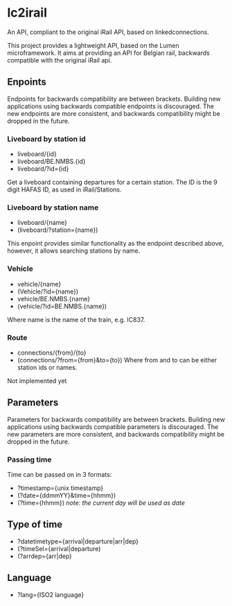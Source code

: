 # lc2irail
An API, compliant to the original iRail API, based on linkedconnections.

This project provides a lightweight API, based on the Lumen microframework. 
It aims at providing an API for Belgian rail, backwards compatible with the original iRail api.

## Enpoints

Endpoints for backwards compatibility are between brackets.
Building new applications using backwards compatible endpoints is discouraged.
The new endpoints are more consistent, and backwards compatibility might be dropped in the future.

### Liveboard by station id
- liveboard/{id}
- liveboard/BE.NMBS.{id}
- liveboard/?id={id}

Get a liveboard containing departures for a certain station. The ID is the 9 digit HAFAS ID, as used in iRail/Stations.

### Liveboard by station name
- liveboard/{name} 
- (liveboard/?station={name})

This enpoint provides similar functionality as the endpoint described above, however, 
it allows searching stations by name.

### Vehicle
- vehicle/{name} 
- (Vehicle/?id={name})
- vehicle/BE.NMBS.{name} 
- (vehicle/?id=BE.NMBS.{name})

Where name is the name of the train, e.g. IC837.

### Route
- connections/{from}/{to}
- (connections/?from={from}&to={to})
Where from and to can be either station ids or names.

Not implemented yet


## Parameters

Parameters for backwards compatibility are between brackets.
Building new applications using backwards compatible parameters is discouraged.
The new parameters are more consistent, and backwards compatibility might be dropped in the future.

### Passing time
Time can be passed on in 3 formats:

- ?timestamp={unix timestamp}
- (?date={ddmmYY}&time={hhmm}) 
- (?time={hhmm}) *note: the current day will be used as date*

## Type of time
- ?datetimetype={arrival|departure|arr|dep}
- (?timeSel={arrival|departure)
- (?arrdep={arr|dep)

## Language
- ?lang={ISO2 language}